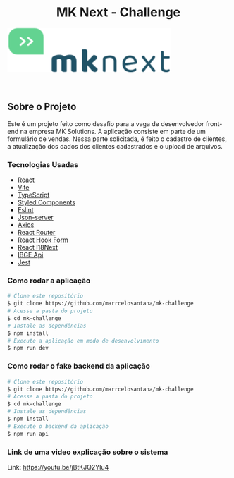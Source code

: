 <div>
  <h1 style="text-align: center; font-weight: bold;">MK Next - Challenge</h1>
  <img src="src/assets/logo.svg" height="100"  >
</div>

<br>
<br>

## Sobre o Projeto

Este é um projeto feito como desafio para a vaga de desenvolvedor front-end na empresa MK Solutions. A aplicação consiste em parte de um formulário de vendas. Nessa parte solicitada, é feito o cadastro de clientes, a atualização dos dados dos clientes cadastrados e o upload de arquivos.

### Tecnologias Usadas

- [React](https://reactnative.dev/)
- [Vite](https://expo.dev/)
- [TypeScript](https://www.typescriptlang.org/)
- [Styled Components](https://styled-components.com/)
- [Eslint](https://eslint.org/)
- [Json-server](https://github.com/typicode/json-server)
- [Axios](https://axios-http.com/ptbr/docs/intro)
- [React Router](https://reactrouter.com/en/main)
- [React Hook Form](https://react-hook-form.com/)
- [React I18Next](https://react.i18next.com/)
- [IBGE Api](https://servicodados.ibge.gov.br/api/docs)
- [Jest](https://jestjs.io/pt-BR/)

### Como rodar a aplicação

```bash
# Clone este repositório
$ git clone https://github.com/marrcelosantana/mk-challenge
# Acesse a pasta do projeto
$ cd mk-challenge
# Instale as dependências
$ npm install
# Execute a aplicação em modo de desenvolvimento
$ npm run dev

```

### Como rodar o fake backend da aplicação

```bash
# Clone este repositório
$ git clone https://github.com/marrcelosantana/mk-challenge
# Acesse a pasta do projeto
$ cd mk-challenge
# Instale as dependências
$ npm install
# Execute o backend da aplicação
$ npm run api

```

### Link de uma video explicação sobre o sistema

Link: https://youtu.be/jBtKJQ2YIu4
